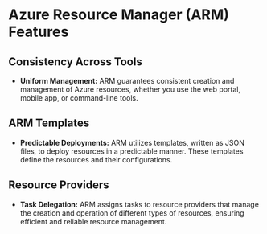 # Azure Resource Manager (ARM) Features

## Consistency Across Tools

- **Uniform Management:** ARM guarantees consistent creation and management of Azure resources, whether you use the web portal, mobile app, or command-line tools.

## ARM Templates

- **Predictable Deployments:** ARM utilizes templates, written as JSON files, to deploy resources in a predictable manner. These templates define the resources and their configurations.

## Resource Providers

- **Task Delegation:** ARM assigns tasks to resource providers that manage the creation and operation of different types of resources, ensuring efficient and reliable resource management.
